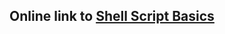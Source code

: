 ## Online link to [Shell Script Basics](https://developer.apple.com/library/mac/documentation/OpenSource/Conceptual/ShellScripting/shell_scripts/shell_scripts.html)
